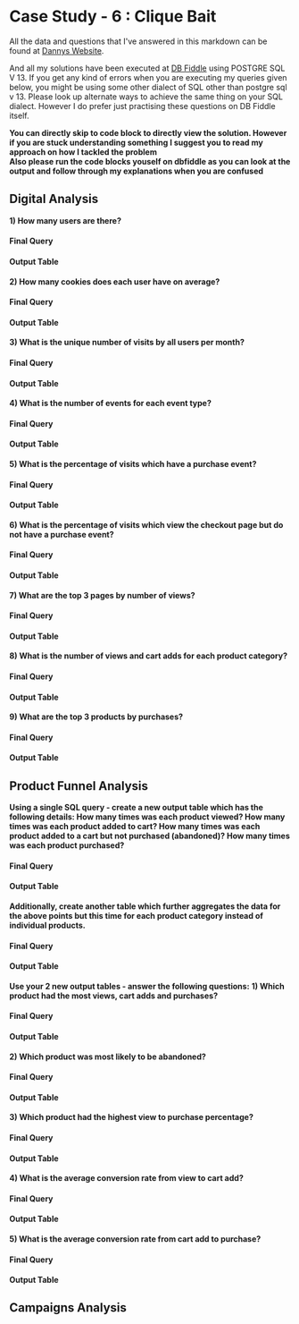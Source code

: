 # Case Study - 6 : Clique Bait

All the data and questions that I've answered in this markdown can be found at  [Dannys Website](https://8weeksqlchallenge.com/case-study-6/).

And all my solutions have been executed at [DB Fiddle](https://www.db-fiddle.com/f/jmnwogTsUE8hGqkZv9H7E8/17) using POSTGRE SQL V 13. If you get any kind of errors when you are executing my queries given below, you might be using some other dialect of SQL other than postgre sql v 13. Please look up alternate ways to achieve the same thing on your SQL dialect. However I do prefer just practising these questions on DB Fiddle itself.

**You can directly skip to code block to directly view the solution. However if you are stuck understanding something I suggest you to read my approach on how I tackled the problem**\
**Also please run the code blocks youself on dbfiddle as you can look at the output and follow through my explanations when you are confused**

## Digital Analysis

**1) How many users are there?**

#### Final Query

#### Output Table
 
**2) How many cookies does each user have on average?**

#### Final Query

#### Output Table
 
**3) What is the unique number of visits by all users per month?**

#### Final Query

#### Output Table
 
**4) What is the number of events for each event type?**

#### Final Query

#### Output Table
 
**5) What is the percentage of visits which have a purchase event?**

#### Final Query

#### Output Table
 
**6) What is the percentage of visits which view the checkout page but do not have a purchase event?**

#### Final Query

#### Output Table
 
**7) What are the top 3 pages by number of views?**

#### Final Query

#### Output Table
 
**8) What is the number of views and cart adds for each product category?**

#### Final Query

#### Output Table
 
**9) What are the top 3 products by purchases?**

#### Final Query

#### Output Table
 

## Product Funnel Analysis

**Using a single SQL query - create a new output table which has the following details:
How many times was each product viewed?
How many times was each product added to cart?
How many times was each product added to a cart but not purchased (abandoned)?
How many times was each product purchased?**

#### Final Query

#### Output Table
 
**Additionally, create another table which further aggregates the data for the above points but this time for each product category instead of individual products.**

#### Final Query

#### Output Table
 
**Use your 2 new output tables - answer the following questions:**
**1) Which product had the most views, cart adds and purchases?**

#### Final Query

#### Output Table
 
**2) Which product was most likely to be abandoned?**

#### Final Query

#### Output Table
 
**3) Which product had the highest view to purchase percentage?**

#### Final Query

#### Output Table
 
**4) What is the average conversion rate from view to cart add?**

#### Final Query

#### Output Table
 
**5) What is the average conversion rate from cart add to purchase?**

#### Final Query

#### Output Table
 

## Campaigns Analysis
